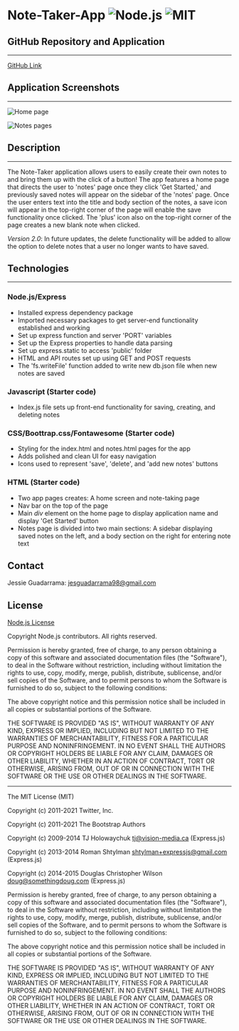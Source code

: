 # Note-Taker-App ![Node.js](https://img.shields.io/badge/License-Node.js-blue.svg) ![MIT](https://img.shields.io/badge/License-MIT-red.svg)


## GitHub Repository and Application
---

[GitHub Link](https://github.com/JG-77/Note-Taker-App.git)


## Application Screenshots
---

![Home page](https://user-images.githubusercontent.com/76461629/119203256-7e56e380-ba47-11eb-9bdb-24008d79d715.png)

![Notes pages](https://user-images.githubusercontent.com/76461629/119203251-7a2ac600-ba47-11eb-9a11-7021264916d0.png)

## Description
---
The Note-Taker application allows users to easily create their own notes to and bring them up with the click of a button! The app features a home page that directs the user to 'notes' page once they click 'Get Started,' and previously saved notes will appear on the sidebar of the 'notes' page. Once the user enters text into the title and body section of the notes, a save icon will appear in the top-right corner of the page will enable the save functionality once clicked. The 'plus' icon also on the top-right corner of the page creates a new blank note when clicked. 

*Version 2.0*: In future updates, the delete functionality will be added to allow the option to delete notes that a user no longer wants to have saved.

## Technologies
---
### Node.js/Express

* Installed express dependency package
* Imported necessary packages to get server-end functionality established and working
* Set up express function and server 'PORT' variables
* Set up the Express properties to handle data parsing
* Set up express.static to access 'public' folder
* HTML and API routes set up using GET and POST requests
* The 'fs.writeFile' function added to write new db.json file when new notes are saved

### Javascript (Starter code)

* Index.js file sets up front-end functionality for saving, creating, and deleting notes

### CSS/Boottrap.css/Fontawesome (Starter code)

* Styling for the index.html and notes.html pages for the app
* Adds polished and clean UI for easy navigation
* Icons used to represent 'save', 'delete', and 'add new notes' buttons

### HTML (Starter code)

* Two app pages creates: A home screen and note-taking page 
* Nav bar on the top of the page
* Main *div* element on the home page to display application name and display 'Get Started' button
* Notes page is divided into two main sections: A sidebar displaying saved notes on the left, and a body section on the right for entering note text


## Contact 
Jessie Guadarrama: <jesguadarrama98@gmail.com>

## License
[Node.js License](https://raw.githubusercontent.com/nodejs/node/master/LICENSE)

Copyright Node.js contributors. All rights reserved.

Permission is hereby granted, free of charge, to any person obtaining a copy
of this software and associated documentation files (the "Software"), to
deal in the Software without restriction, including without limitation the
rights to use, copy, modify, merge, publish, distribute, sublicense, and/or
sell copies of the Software, and to permit persons to whom the Software is
furnished to do so, subject to the following conditions:

The above copyright notice and this permission notice shall be included in
all copies or substantial portions of the Software.

THE SOFTWARE IS PROVIDED "AS IS", WITHOUT WARRANTY OF ANY KIND, EXPRESS OR
IMPLIED, INCLUDING BUT NOT LIMITED TO THE WARRANTIES OF MERCHANTABILITY,
FITNESS FOR A PARTICULAR PURPOSE AND NONINFRINGEMENT. IN NO EVENT SHALL THE
AUTHORS OR COPYRIGHT HOLDERS BE LIABLE FOR ANY CLAIM, DAMAGES OR OTHER
LIABILITY, WHETHER IN AN ACTION OF CONTRACT, TORT OR OTHERWISE, ARISING
FROM, OUT OF OR IN CONNECTION WITH THE SOFTWARE OR THE USE OR OTHER DEALINGS
IN THE SOFTWARE.

---
The MIT License (MIT)

Copyright (c) 2011-2021 Twitter, Inc.

Copyright (c) 2011-2021 The Bootstrap Authors

Copyright (c) 2009-2014 TJ Holowaychuk <tj@vision-media.ca> (Express.js)

Copyright (c) 2013-2014 Roman Shtylman <shtylman+expressjs@gmail.com> (Express.js)

Copyright (c) 2014-2015 Douglas Christopher Wilson <doug@somethingdoug.com> (Express.js)

Permission is hereby granted, free of charge, to any person obtaining a copy
of this software and associated documentation files (the "Software"), to deal
in the Software without restriction, including without limitation the rights
to use, copy, modify, merge, publish, distribute, sublicense, and/or sell
copies of the Software, and to permit persons to whom the Software is
furnished to do so, subject to the following conditions:

The above copyright notice and this permission notice shall be included in
all copies or substantial portions of the Software.

THE SOFTWARE IS PROVIDED "AS IS", WITHOUT WARRANTY OF ANY KIND, EXPRESS OR
IMPLIED, INCLUDING BUT NOT LIMITED TO THE WARRANTIES OF MERCHANTABILITY,
FITNESS FOR A PARTICULAR PURPOSE AND NONINFRINGEMENT. IN NO EVENT SHALL THE
AUTHORS OR COPYRIGHT HOLDERS BE LIABLE FOR ANY CLAIM, DAMAGES OR OTHER
LIABILITY, WHETHER IN AN ACTION OF CONTRACT, TORT OR OTHERWISE, ARISING FROM,
OUT OF OR IN CONNECTION WITH THE SOFTWARE OR THE USE OR OTHER DEALINGS IN
THE SOFTWARE.
